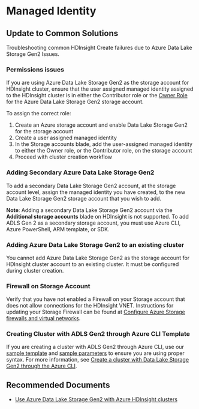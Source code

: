 <properties
    pageTitle="Managed Identity"
    description="Managed Identity"
    service="microsoft.hdinsight"
    resource="clusters"
    authors="v-miegge"
    ms.author="jaserano"
    displayOrder=""
    selfHelpType="Generic"
    supportTopicIds="32636439"
    resourceTags=""
    productPesIds="15078"
    cloudEnvironments="public"
    articleId="70e00cfb-358b-4f9d-9da9-c37d48c5a038"
/>

# Managed Identity

## Update to Common Solutions

Troubleshooting common HDInsight Create failures due to Azure Data Lake Storage Gen2 Issues.

### Permissions issues

If you are using Azure Data Lake Storage Gen2 as the storage account for HDInsight cluster, ensure that the user assigned managed identity assigned to the HDInsight cluster is in either the Contributor role or the [Owner Role](https://docs.microsoft.com/azure/hdinsight/hdinsight-hadoop-use-data-lake-storage-gen2#set-up-permissions-for-the-managed-identity-on-the-data-lake-storage-gen2-account) for the Azure Data Lake Storage Gen2 storage account.

To assign the correct role:

1. Create an Azure storage account and enable Data Lake Storage Gen2 for the storage account
1. Create a user assigned managed identity
1. In the Storage accounts blade, add the user-assigned managed identity to either the Owner role, or the Contributor role, on the storage account
1. Proceed with cluster creation workflow

### Adding Secondary Azure Data Lake Storage Gen2

To add a secondary Data Lake Storage Gen2 account, at the storage account level, assign the managed identity you have created, to the new Data Lake Storage Gen2 storage account that you wish to add.

**Note**: Adding a secondary Data Lake Storage Gen2 account via the **Additional storage accounts** blade on HDInsight is not supported. To add ADLS Gen 2 as a secondary storage account, you must use Azure CLI, Azure PowerShell, ARM template, or SDK.

### Adding Azure Data Lake Storage Gen2 to an existing cluster

You cannot add Azure Data Lake Storage Gen2 as the storage account for HDInsight cluster account to an existing cluster. It must be configured during cluster creation.

### Firewall on Storage Account

Verify that you have not enabled a Firewall on your Storage account that does not allow connections for the HDInsight VNET. Instructions for updating your Storage Firewall can be found at [Configure Azure Storage firewalls and virtual networks](https://docs.microsoft.com/azure/storage/common/storage-network-security).

### Creating Cluster with ADLS Gen2 through Azure CLI Template

If you are creating a cluster with ADLS Gen2 through Azure CLI, use our [sample template](https://github.com/Azure-Samples/hdinsight-data-lake-storage-gen2-templates/blob/master/hdinsight-adls-gen2-template.json) and [sample parameters](https://github.com/Azure-Samples/hdinsight-data-lake-storage-gen2-templates/blob/master/hdinsight-adls-gen2-template.json) to ensure you are using proper syntax. For more information, see [Create a cluster with Data Lake Storage Gen2 through the Azure CLI](https://docs.microsoft.com/azure/hdinsight/hdinsight-hadoop-use-data-lake-storage-gen2#create-a-cluster-with-data-lake-storage-gen2-through-the-azure-cli).

## **Recommended Documents**

* [Use Azure Data Lake Storage Gen2 with Azure HDInsight clusters](https://docs.microsoft.com/azure/hdinsight/hdinsight-hadoop-use-data-lake-storage-gen2#use-the-azure-portal)
